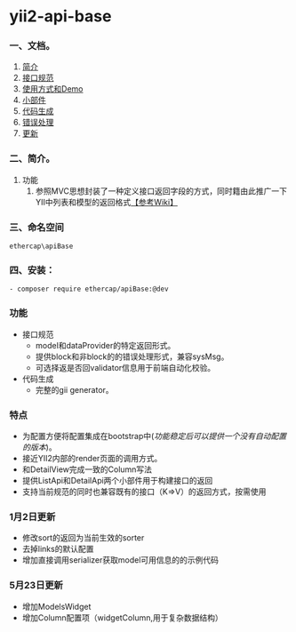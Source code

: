 # yii2-api-base

### 一、文档。

1. [简介](docs/简介.md)
2. [接口规范](docs/接口规范.md)
2. [使用方式和Demo](docs/使用方式和Demo.md)
2. [小部件](docs/小部件.md)
2. [代码生成](docs/代码生成.md)
2. [错误处理](docs/错误处理.md)
2. [更新](docs/更新.md)

### 二、简介。

1. 功能
    1. 参照MVC思想封装了一种定义接口返回字段的方式，同时籍由此推广一下YII中列表和模型的返回格式[【参考Wiki】](https://c.ethercap.com/pages/viewpage.action?pageId=24019061)

### 三、命名空间

```
ethercap\apiBase
```

### 四、安装：

```
- composer require ethercap/apiBase:@dev
```

### 功能

- 接口规范
    - model和dataProvider的特定返回形式。
    - 提供block和非block的的错误处理形式，兼容sysMsg。
    - 可选择返是否回validator信息用于前端自动化校验。
- 代码生成
    - 完整的gii generator。

### 特点

- 为配置方便将配置集成在bootstrap中(_功能稳定后可以提供一个没有自动配置的版本_)。
- 接近YII2内部的render页面的调用方式。
- 和DetailView完成一致的Column写法
- 提供ListApi和DetailApi两个小部件用于构建接口的返回
- 支持当前规范的同时也兼容既有的接口（K=>V）的返回方式，按需使用

### 1月2日更新
- 修改sort的返回为当前生效的sorter
- 去掉links的默认配置
- 增加直接调用serializer获取model可用信息的的示例代码

### 5月23日更新
- 增加ModelsWidget
- 增加Column配置项（widgetColumn,用于复杂数据结构）
